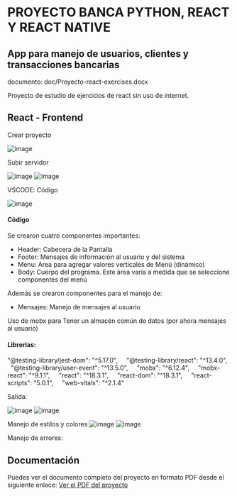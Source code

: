 # PROYECTO BANCA PYTHON, REACT Y REACT NATIVE

## App para manejo de usuarios, clientes y transacciones bancarias

documento: doc/Proyecto-react-exercises.docx

Proyecto de estudio de ejercicios de react sin uso de internet.

## React - Frontend

Crear proyecto

![image](https://github.com/user-attachments/assets/f77fb31f-d7c1-4e7a-a07b-1b67100354a6)


Subir servidor

![image](https://github.com/user-attachments/assets/df3d8ca7-28fd-4d99-bf2a-5ca4dd57982f)
![image](https://github.com/user-attachments/assets/dab44d14-1a29-468c-b388-6b331ffb1160)

VSCODE: Código

![image](https://github.com/user-attachments/assets/2fda3b73-1893-4c7d-a1da-b92f44812f68)


#### Código

Se crearon cuatro componentes importantes:

- Header: Cabecera de la Pantalla
- Footer: Mensajes de información al usuario y del sistema
- Menu: Area para agregar valores verticales de Menú (dinámico)
- Body: Cuerpo del programa. Este área varia a medida que se seleccione componentes del menú

Además se crearon componentes para el manejo de:

- Mensajes: Manejo de mensajes al usuario

Uso de mobx para Tener un almacén común de datos (por ahora mensajes al usuario)

#### Librerías:

"@testing-library/jest-dom": "^5.17.0",
    "@testing-library/react": "^13.4.0",
    "@testing-library/user-event": "^13.5.0",
    "mobx": "^6.12.4",
    "mobx-react": "^9.1.1",
    "react": "^18.3.1",
    "react-dom": "^18.3.1",
    "react-scripts": "5.0.1",
    "web-vitals": "^2.1.4"

Salida:

![image](https://github.com/user-attachments/assets/54becf20-1d06-4b59-a494-e39dbd5f1658)
![image](https://github.com/user-attachments/assets/b06127a4-2b41-4cc8-88e3-ad9eb1bcffc2)

Manejo de estilos y colores
![image](https://github.com/user-attachments/assets/44d44de3-e9a6-4c25-92e0-4aaba50d1148)
![image](https://github.com/user-attachments/assets/d067a5ab-2ea4-40cc-abc4-919c45400d60)

Manejo de errores:

## Documentación
Puedes ver el documento completo del proyecto en formato PDF desde el siguiente enlace:
<a href="https://github.com/wlopera/react-practical-exercises/blob/50b9067a8f57125500d14df9b844bf6ffd5b0b5c/src/doc/Proyecto-practical-exercises.pdf" target="_blank">Ver el PDF del proyecto</a>
